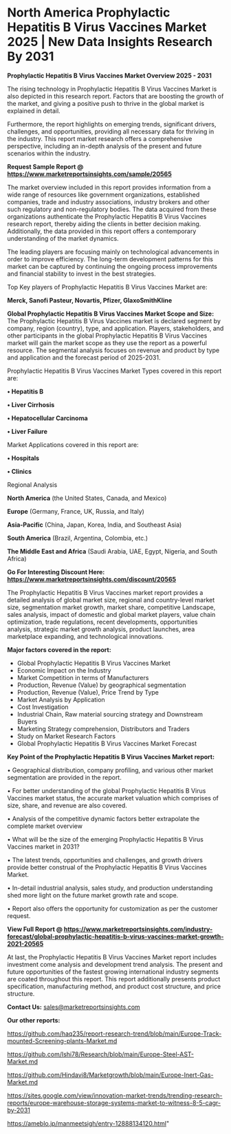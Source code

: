 # North America Prophylactic Hepatitis B Virus Vaccines Market 2025 | New Data Insights Research By 2031

<Strong> Prophylactic Hepatitis B Virus Vaccines Market Overview 2025 - 2031</strong>

The rising technology in Prophylactic Hepatitis B Virus Vaccines Market is also depicted in this research report. Factors that are boosting the growth of the market, and giving a positive push to thrive in the global market is explained in detail.

Furthermore, the report highlights on emerging trends, significant drivers, challenges, and opportunities, providing all necessary data for thriving in the industry. This report market research offers a comprehensive perspective, including an in-depth analysis of the present and future scenarios within the industry.

<strong>Request Sample Report @ <a href=https://www.marketreportsinsights.com/sample/20565>https://www.marketreportsinsights.com/sample/20565</a></strong>

The market overview included in this report provides information from a wide range of resources like government organizations, established companies, trade and industry associations, industry brokers and other such regulatory and non-regulatory bodies. The data acquired from these organizations authenticate the Prophylactic Hepatitis B Virus Vaccines research report, thereby aiding the clients in better decision making. Additionally, the data provided in this report offers a contemporary understanding of the market dynamics.

The leading players are focusing mainly on technological advancements in order to improve efficiency. The long-term development patterns for this market can be captured by continuing the ongoing process improvements and financial stability to invest in the best strategies.

Top Key players of Prophylactic Hepatitis B Virus Vaccines Market are:

<strong>Merck, Sanofi Pasteur, Novartis, Pfizer, GlaxoSmithKline</strong>

<strong><b>Global Prophylactic Hepatitis B Virus Vaccines Market Scope and Size:</b></strong>
The Prophylactic Hepatitis B Virus Vaccines market is declared segment by company, region (country), type, and application. Players, stakeholders, and other participants in the global Prophylactic Hepatitis B Virus Vaccines market will gain the market scope as they use the report as a powerful resource. The segmental analysis focuses on revenue and product by type and application and the forecast period of 2025-2031.

Prophylactic Hepatitis B Virus Vaccines Market Types covered in this report are:

<strong>• Hepatitis B

• Liver Cirrhosis

• Hepatocellular Carcinoma

• Liver Failure</strong>

Market Applications covered in this report are:

<strong>• Hospitals

• Clinics</strong> 

Regional Analysis

<strong>North America</strong> (the United States, Canada, and Mexico)

<strong>Europe</strong> (Germany, France, UK, Russia, and Italy)

<strong>Asia-Pacific</strong> (China, Japan, Korea, India, and Southeast Asia)

<strong>South America</strong> (Brazil, Argentina, Colombia, etc.)

<strong>The Middle East and Africa</strong> (Saudi Arabia, UAE, Egypt, Nigeria, and South Africa)

<strong>Go For Interesting Discount Here: <a href=https://www.marketreportsinsights.com/discount/20565>https://www.marketreportsinsights.com/discount/20565</a></strong>

The Prophylactic Hepatitis B Virus Vaccines market report provides a detailed analysis of global market size, regional and country-level market size, segmentation market growth, market share, competitive Landscape, sales analysis, impact of domestic and global market players, value chain optimization, trade regulations, recent developments, opportunities analysis, strategic market growth analysis, product launches, area marketplace expanding, and technological innovations.

<strong><b>Major factors covered in the report:</b></strong>
<ul>
  <li>Global Prophylactic Hepatitis B Virus Vaccines Market </li>
  <li>Economic Impact on the Industry</li>
  <li>Market Competition in terms of Manufacturers</li>
  <li>Production, Revenue (Value) by geographical segmentation</li>
  <li>Production, Revenue (Value), Price Trend by Type</li>
  <li>Market Analysis by Application</li>
  <li>Cost Investigation</li>
  <li>Industrial Chain, Raw material sourcing strategy and Downstream Buyers</li>
  <li>Marketing Strategy comprehension, Distributors and Traders</li>
  <li>Study on Market Research Factors</li>
  <li>Global Prophylactic Hepatitis B Virus Vaccines Market Forecast</li>
</ul>

<strong><b>Key Point of the Prophylactic Hepatitis B Virus Vaccines Market report:</b></strong>

• Geographical distribution, company profiling, and various other market segmentation are provided in the report.

• For better understanding of the global Prophylactic Hepatitis B Virus Vaccines market status, the accurate market valuation which comprises of size, share, and revenue are also covered.

• Analysis of the competitive dynamic factors better extrapolate the complete market overview

• What will be the size of the emerging Prophylactic Hepatitis B Virus Vaccines market in 2031?

• The latest trends, opportunities and challenges, and growth drivers provide better construal of the Prophylactic Hepatitis B Virus Vaccines Market.

• In-detail industrial analysis, sales study, and production understanding shed more light on the future market growth rate and scope.

• Report also offers the opportunity for customization as per the customer request.

<strong><b>View Full Report @ <a href=https://www.marketreportsinsights.com/industry-forecast/global-prophylactic-hepatitis-b-virus-vaccines-market-growth-2021-20565>https://www.marketreportsinsights.com/industry-forecast/global-prophylactic-hepatitis-b-virus-vaccines-market-growth-2021-20565</a></b></strong>


At last, the Prophylactic Hepatitis B Virus Vaccines Market report includes investment come analysis and development trend analysis. The present and future opportunities of the fastest growing international industry segments are coated throughout this report. This report additionally presents product specification, manufacturing method, and product cost structure, and price structure.

<strong>Contact Us:</strong>
sales@marketreportsinsights.com

<strong>Our other reports:</strong>

<a href=https://github.com/haq235/report-research-trend/blob/main/Europe-Track-mounted-Screening-plants-Market.md>https://github.com/haq235/report-research-trend/blob/main/Europe-Track-mounted-Screening-plants-Market.md</a>

<a href=https://github.com/Ishi78/Research/blob/main/Europe-Steel-AST-Market.md>https://github.com/Ishi78/Research/blob/main/Europe-Steel-AST-Market.md</a>

<a href=https://github.com/Hindavi8/Marketgrowth/blob/main/Europe-Inert-Gas-Market.md>https://github.com/Hindavi8/Marketgrowth/blob/main/Europe-Inert-Gas-Market.md</a>

<a href=https://sites.google.com/view/innovation-market-trends/trending-research-reports/europe-warehouse-storage-systems-market-to-witness-8-5-cagr-by-2031>https://sites.google.com/view/innovation-market-trends/trending-research-reports/europe-warehouse-storage-systems-market-to-witness-8-5-cagr-by-2031</a>

<a href=https://ameblo.jp/manmeetsigh/entry-12888134120.html>https://ameblo.jp/manmeetsigh/entry-12888134120.html</a>"
